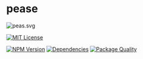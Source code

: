 # pease

![peas.svg](https://cdn.rawgit.com/bubkoo/pease/master/peas.svg)

[![MIT License](https://img.shields.io/badge/license-MIT_License-green.svg?style=flat-square)](https://github.com/bubkoo/pease/blob/master/LICENSE)

[![NPM Version](https://img.shields.io/npm/v/pease.svg?style=flat-square)](https://www.npmjs.com/package/pease)
[![Dependencies](https://david-dm.org/bubkoo/pease/status.svg)](https://david-dm.org/bubkoo/pease)
[![Package Quality](http://npm.packagequality.com/shield/pease.svg)](http://packagequality.com/#?package=pease)
